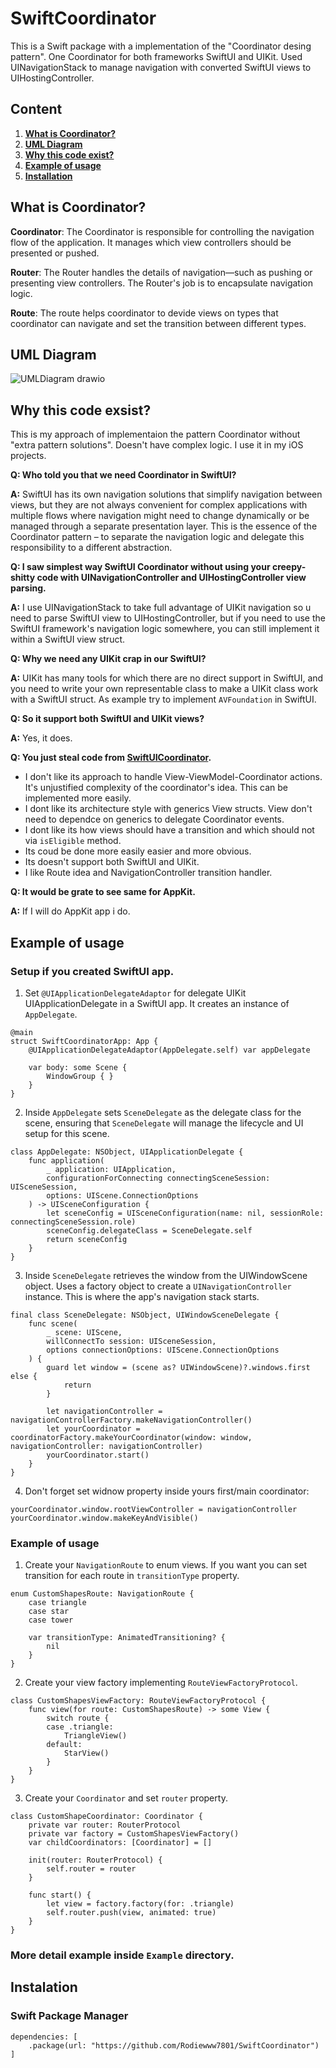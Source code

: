 # SwiftCoordinator
This is a Swift package with a implementation of the "Coordinator desing pattern". One Coordinator for both frameworks SwiftUI and UIKit.
Used UINavigationStack to manage navigation with converted SwiftUI views to UIHostingController. 

## Content
1. [**What is Coordinator?**](https://github.com/Rodiewww7801/SwiftCoordinator?tab=readme-ov-file#what-is-coordinator)
2. [**UML Diagram**](https://github.com/Rodiewww7801/SwiftCoordinator?tab=readme-ov-file#uml-diagram)
3. [**Why this code exist?**](https://github.com/Rodiewww7801/SwiftCoordinator?tab=readme-ov-file#why-this-code-esist)
4. [**Example of usage**](https://github.com/Rodiewww7801/SwiftCoordinator?tab=readme-ov-file#example-of-usage)
5. [**Installation**](https://github.com/Rodiewww7801/SwiftCoordinator?tab=readme-ov-file#installation)

## What is Coordinator?

**Coordinator**: The Coordinator is responsible for controlling the navigation flow of the application. It manages which view controllers should be presented or pushed.

**Router**: The Router handles the details of navigation—such as pushing or presenting view controllers. The Router's job is to encapsulate navigation logic.

**Route**: The route helps coordinator to devide views on types that coordinator can navigate and set the transition between different types.

## UML Diagram 

![UMLDiagram drawio](https://github.com/user-attachments/assets/6803cd80-2d1c-4edd-86db-a5a52921014a)

## Why this code exsist?
This is my approach of implementaion the pattern Сoordinator without "extra pattern solutions". Doesn't have complex logic. I use it in my iOS projects.

**Q: Who told you that we need Coordinator in SwiftUI?**

**A:** SwiftUI has its own navigation solutions that simplify navigation between views, but they are not always convenient for complex applications with multiple flows where navigation might need to change dynamically or be managed through a separate presentation layer. This is the essence of the Coordinator pattern – to separate the navigation logic and delegate this responsibility to a different abstraction.

**Q: I saw simplest way SwiftUI Coordinator without using your creepy-shitty code with UINavigationController and UIHostingController view parsing.**

**A:** I use UINavigationStack to take full advantage of UIKit navigation so u need to parse SwiftUI view to UIHostingController, but if you need to use the SwiftUI framework's navigation logic somewhere, you can still implement it within a SwiftUI view struct.

**Q: Why we need any UIKit crap in our SwiftUI?**

**A:** UIKit has many tools for which there are no direct support in SwiftUI, and you need to write your own representable class to make a UIKit class work with a SwiftUI struct. As example try to implement `AVFoundation` in SwiftUI.

**Q: So it support both SwiftUI and UIKit views?**

**A:** Yes, it does.

**Q: You just steal code from [SwiftUICoordinator](https://github.com/erikdrobne/SwiftUICoordinator).**

  - I don't like its approach to handle View-ViewModel-Coordinator actions. It's unjustified complexity of the coordinator's idea. This can be implemented more easily.
  - I dont like its architecture style with generics View structs. View don't need to dependce on generics to delegate Coordinator events. 
  - I dont like its how views should have a transition and which should not via `isEligible` method.
  - Its coud be done more easily easier and more obvious.
  - Its doesn't support both SwiftUI and UIKit.
  - I like Route idea and NavigationController transition handler.

**Q: It would be grate to see same for AppKit.**

**A:** If I will do AppKit app i do.


## Example of usage
### Setup if you created SwiftUI app.
1. Set ``@UIApplicationDelegateAdaptor`` for delegate UIKit UIApplicationDelegate in a SwiftUI app. It creates an instance of `AppDelegate`.
```
@main
struct SwiftCoordinatorApp: App {
    @UIApplicationDelegateAdaptor(AppDelegate.self) var appDelegate
    
    var body: some Scene {
        WindowGroup { }
    }
}
```
2. Inside `AppDelegate` sets `SceneDelegate` as the delegate class for the scene, ensuring that `SceneDelegate` will manage the lifecycle and UI setup for this scene.
```
class AppDelegate: NSObject, UIApplicationDelegate {
    func application(
        _ application: UIApplication,
        configurationForConnecting connectingSceneSession: UISceneSession,
        options: UIScene.ConnectionOptions
    ) -> UISceneConfiguration {
        let sceneConfig = UISceneConfiguration(name: nil, sessionRole: connectingSceneSession.role)
        sceneConfig.delegateClass = SceneDelegate.self
        return sceneConfig
    }
}
```
3. Inside `SceneDelegate` retrieves the window from the UIWindowScene object. Uses a factory object to create a `UINavigationController` instance. This is where the app's navigation stack starts.
```
final class SceneDelegate: NSObject, UIWindowSceneDelegate {
    func scene(
        _ scene: UIScene,
        willConnectTo session: UISceneSession,
        options connectionOptions: UIScene.ConnectionOptions
    ) {
        guard let window = (scene as? UIWindowScene)?.windows.first else {
            return
        }
        
        let navigationController = navigationControllerFactory.makeNavigationController()
        let yourCoordinator = coordinatorFactory.makeYourCoordinator(window: window, navigationController: navigationController)
        yourCoordinator.start()
    }
}
```
4. Don't forget set widnow property inside yours first/main coordinator:
```
yourCoordinator.window.rootViewController = navigationController
yourCoordinator.window.makeKeyAndVisible()
```

### Example of usage

1. Create your `NavigationRoute` to enum views. If you want you can set transition for each route in `transitionType` property. 
```
enum CustomShapesRoute: NavigationRoute {
    case triangle
    case star
    case tower
    
    var transitionType: AnimatedTransitioning? {
        nil
    }
}
```
2. Create your view factory implementing `RouteViewFactoryProtocol`.
```
class CustomShapesViewFactory: RouteViewFactoryProtocol {
    func view(for route: CustomShapesRoute) -> some View {
        switch route {
        case .triangle:
            TriangleView()
        default:
            StarView()
        }
    }
}
```
3. Create your ``Coordinator`` and set `router` property.
```
class CustomShapeCoordinator: Coordinator {
    private var router: RouterProtocol
    private var factory = CustomShapesViewFactory()
    var childCoordinators: [Coordinator] = []
    
    init(router: RouterProtocol) {
        self.router = router
    }
    
    func start() {
        let view = factory.factory(for: .triangle)
        self.router.push(view, animated: true)
    }
}
```

### More detail example inside `Example` directory.

## Instalation
### Swift Package Manager
```
dependencies: [
    .package(url: "https://github.com/Rodiewww7801/SwiftCoordinator")
]
```



